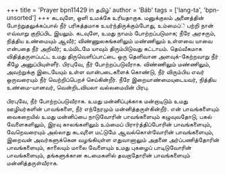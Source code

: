 +++
title = 'Prayer bpn11429 in தமிழ்'
author = 'Báb'
tags = ['lang-ta', 'bpn-unsorted']
+++
கடவுளே, ஒளி உமக்கே உரியதாகுக. மனுக்குலம் அனைத்தின் போற்றுதலுக்கப்பால் நீர்  பரிசுத்தமாக உயர்ந்திருக்கும்போது,  உம்மைப்் பற்றி நான் எவ்வாறு குறிப்பிட இயலும். கடவுளே, உமது நாமம் போற்றப்படுமாக; நீரே அரசரும், நித்திய உண்மையும் ஆவீர்; விண்ணுலகங்களிலும்  மண்ணிலும் உள்ளவை யாவை என்பதை நீர்  அறிவீர்; உம்மிடமே யாவும் திரும்பிடுவது கட்டாயம். தெய்வீகமாக விதித்தருளப்பட்ட உமது திருவெளிப்பாட்டை ஒரு தெளிவான அளவுக்-கேற்றவாறு நீர் கீழே அனுப்பியுள்ளீர். பிரபுவே, நீர் போற்றப்படுவீராக. விண்ணிலும் மண்ணிலும், அவற்றுக்கு இடையேயும் உள்ள வான்படைகளைக் கொண்டு, நீர் விரும்பிய எவர் ஒருவரையும் நீர் வெற்றிப்பெறச் செய்கின்றீர். நீரே  இறையாண்மையுடையவர், நித்திய உண்மை-யானவர், வென்றிடவியலா வல்லமையின் பிரபு. 

பிரபுவே,  நீர் போற்றப்படுவீராக. உமது மன்னிப்புக்காக மன்றாடிடும் உமது ஊழியர்களின் பாவங்களை, நீர்  எந்நேரமும் மன்னித்தருள்கின்றீர். என் பாவங்களையும் வைகறையில் உமது மன்னிப்பை  நாடுவோரின் பாவங்களையும் கழுவுவதோடு, பகல் வேளைகளிலும், இரவு காலங்களிலும் உம்மைப் பிரார்த்திப்போரின் பாவங்களையும், வேறெவரையும் அல்லாது கடவுளை மட்டுமே ஆவல்கொள்வோரின் பாவங்களையும், இறைவன் அவர்களுக்கென வழங்கியுள்ள எதுவானாலும்  அதனை அர்ப்பணித்தோரின் பாவங்களையும், காலையும் மாலை வேளையும் உமது புகழைப் பாடிடுவோரின் பாவங்களையும், தங்களுக்கான கடமைகளில் தவறாதோரின் பாவங்களையும் மன்னித்தருள்வீராக.

